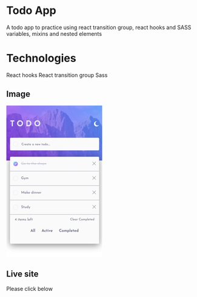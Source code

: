 # Todo App

A todo app to practice using react transition group, react hooks and SASS
variables, mixins and nested elements

# Technologies

React hooks 
React transition group 
Sass

## Image

![](/todo-app.jpg)

## Live site

Please click below


